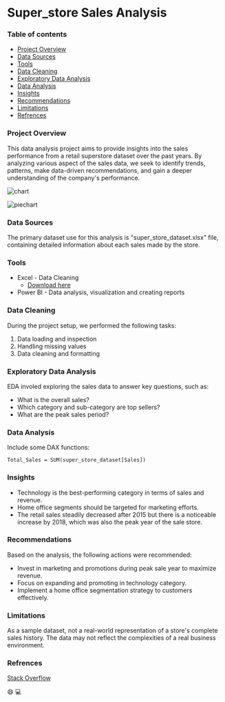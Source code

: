 # Super_store Sales Analysis

### Table of contents
- [Project Overview](#project-overview)
- [Data Sources](#data-sources)
- [Tools](#tools)
- [Data Cleaning](#data-cleaning)
- [Exploratory Data Analysis](#exploratory-data-analysis)
- [Data Analysis](#data-analysis)
- [Insights](#insights)
- [Recommendations](#recommendations)
- [Limitations](#limitations)
- [Refrences](#refrences)

### Project Overview
This data analysis project aims to provide insights into the sales performance from a retail superstore dataset over the past years.
By analyzing various aspect of the sales data, we seek to identify trends, patterns, make data-driven recommendations, and gain a deeper understanding of the company's performance.

![chart](https://github.com/Sammy4574/super_store/assets/108801834/1b577f8f-c363-4167-bb7a-731a983d1950)

![piechart](https://github.com/Sammy4574/super_store/assets/108801834/da479542-4d12-403f-a574-f8ae4f8fc011)


### Data Sources
The primary dataset use for this analysis is "super_store_dataset.xlsx" file, containing detailed information about each sales made by the store.

### Tools
- Excel - Data Cleaning
  - [Download here](https://microsoft.com)
- Power BI - Data analysis, visualization and creating reports

### Data Cleaning
During the project setup, we performed the following tasks:
1. Data loading and inspection
2. Handling missing values
3. Data cleaning and formatting

### Exploratory Data Analysis
EDA involed exploring the sales data to answer key questions, such as:
  - What is the overall sales?
  - Which category and sub-category are top sellers?
  - What are the peak sales period?

### Data Analysis
Include some DAX functions:

```Total_Sales = SUM(super_store_dataset[Sales])```

### Insights
- Technology is the best-performing category in terms of sales and revenue.
- Home office segments should be targeted for marketing efforts.
- The retail sales steadily decreased after 2015 but there is a noticeable increase by 2018, which was also the peak year of the sale store.

### Recommendations
Based on the analysis, the following actions were recommended:
- Invest in marketing and promotions during peak sale year to maximize revenue.
- Focus on expanding and promoting in technology category.
- Implement a home office segmentation strategy to customers effectively.

### Limitations
As a sample dataset, not a real-world representation of a store's complete sales history. The data may not reflect the complexities of a real business environment.

### Refrences
[Stack Overflow](stackoverflow.com)

😄
💻


